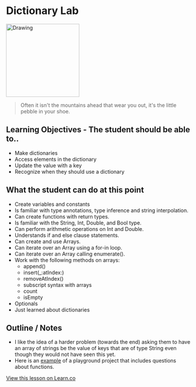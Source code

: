 # Dictionary Lab

<img src="http://i.dailymail.co.uk/i/pix/2012/11/07/article-2229251-15E55E49000005DC-134_634x673.jpg" alt="Drawing" style="width: 200px;"/>  


> Often it isn't the mountains ahead that wear you out, it's the little pebble in your shoe. 

## Learning Objectives - The student should be able to..

* Make dictionaries
* Access elements in the dictionary
* Update the value with a key
* Recognize when they should use a dictionary


## What the student can do at this point 

* Create variables and constants
* Is familiar with type annotations, type inference and string interpolation.
* Can create functions with return types.
* Is familiar with the String, Int, Double, and Bool type.
* Can perform arithmetic operations on Int and Double.
* Understands if and else clause statements.
* Can create and use Arrays.
* Can iterate over an Array using a for-in loop.
* Can iterate over an Array calling enumerate().
* Work with the following methods on arrays:
	* append()
	* insert(_:atIndex:)
	* removeAtIndex()
	* subscript syntax with arrays
	* count
	* isEmpty
* Optionals
* Just learned about dictionaries

## Outline / Notes

*  I like the idea of a harder problem (towards the end) asking them to have an array of strings be the value of keys that are of type String even though they would not have seen this yet.
* Here is an [example](https://github.com/learn-co-curriculum/swift-allAboutFunctions-lab/blob/mdippery/MyPlayground.playground/Pages/main.xcplaygroundpage/Contents.swift) of a playground project that includes questions about functions.

<a href='https://learn.co/lessons/DictionaryLab' data-visibility='hidden'>View this lesson on Learn.co</a>
